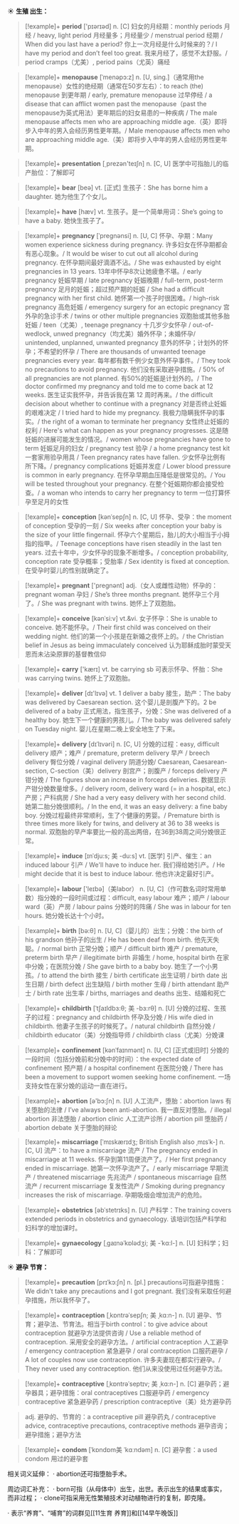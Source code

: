 ☀ <span class="category">**生殖 出生：**</span>
>[!example]+ <span class="vocabulary">**period**</span> ['pɪərɪəd] 
> <span class="definition">n. [C] 妇女的月经期：</span>monthly periods 月经 / heavy, light period 月经量多；月经量少 / menstrual period 经期 / When did you last have a period? 你上一次月经是什么时候来的？/ I have my period and don’t feel too great. 我来月经了，感觉不太舒服。/ period cramps（尤美）, period pains（尤英）痛经
           
>[!example]+ <span class="vocabulary">**menopause**</span> [ˈmenəpɔ:z]
> <span class="definition">n. [U, sing.]（通常用the menopause）女性的绝经期（通常在50岁左右）：</span>to reach (the) menopause 到更年期 / early, premature menopause 过早停经 / a disease that can afflict women past the menopause（past the menopause为英式用法）更年期后的妇女易患的一种疾病 / The male menopause affects men who are approaching middle age.（英）即将步入中年的男入会经历男性更年期。/ Male menopause affects men who are approaching middle age.（美）即将步入中年的男人会经历男性更年期。

>[!example]+ <span class="vocabulary">**presentation**</span> [͵prezən'teɪʃn] 
> <span class="definition">n. [C, U] 医学中可指胎儿的临产胎位：</span>了解即可

>[!example]+ <span class="vocabulary">**bear**</span> [beə] 
> <span class="definition">vt. [正式] 生孩子：</span>She has borne him a daughter. 她为他生了个女儿。

>[!example]+ <span class="vocabulary">**have**</span> [hæv] 
> <span class="definition">vt. 生孩子。是一个简单用词：</span>She’s going to have a baby. 她快生孩子了。
           
>[!example]+ <span class="vocabulary">**pregnancy**</span> [ˈpregnənsi]
> <span class="definition">n. [U, C] 怀孕、孕期：</span>Many women experience sickness during pregnancy. 许多妇女在怀孕期都会有恶心现象。/ It would be wiser to cut out all alcohol during pregnancy. 在怀孕期间最好滴酒不沾。/ She was exhausted by eight pregnancies in 13 years. 13年中怀孕8次让她疲惫不堪。/ early pregnancy 妊娠早期 / late pregnancy 妊娠晚期 / full-term, post-term pregnancy 足月的妊娠；超过预产期的妊娠 / She had a difficult pregnancy with her first child. 她怀第一个孩子时很困难。/ high-risk pregnancy 高危妊娠 / emergency surgery for an ectopic pregnancy 宫外孕的急诊手术 / twins or other multiple pregnancies 双胞胎或其他多胎妊娠 / teen（尤美）, teenage pregnancy 十几岁少女怀孕 / out-of-wedlock, unwed pregnancy（均尤美）婚外怀孕；未婚怀孕/ unintended, unplanned, unwanted pregnancy 意外的怀孕；计划外的怀孕；不希望的怀孕 / There are thousands of unwanted teenage pregnancies every year. 每年都有数千例少女意外怀孕事件。/ They took no precautions to avoid pregnancy. 他们没有采取避孕措施。/ 50% of all pregnancies are not planned. 有50%的妊娠是计划外的。/ The doctor confirmed my pregnancy and told me to come back at 12 weeks. 医生证实我怀孕，并告诉我在第 12 周时再来。/ the difficult decision about whether to continue with a pregnancy 对是否终止妊娠的艰难决定 / I tried hard to hide my pregnancy. 我极力隐瞒我怀孕的事实。/ the right of a woman to terminate her pregnancy 女性终止妊娠的权利 / Here's what can happen as your pregnancy progresses. 这是随妊娠的进展可能发生的情况。/ women whose pregnancies have gone to term 妊娠足月的妇女 / pregnancy test 验孕 / a home pregnancy test kit 一套家用验孕用具 / Teen pregnancy rates have fallen. 少女怀孕比例有所下降。/ pregnancy complications 妊娠并发症 / Lower blood pressure is common in early pregnancy. 在怀孕早期血压降低是很常见的。/ You will be tested throughout your pregnancy. 在整个妊娠期你都会接受检查。/ a woman who intends to carry her pregnancy to term 一位打算怀孕至足月的女性

>[!example]+ <span class="vocabulary">**conception**</span> [kənˈsepʃn]
> <span class="definition">n. [C, U] 怀孕、受孕：</span>the moment of conception 受孕的一刻 / Six weeks after conception your baby is the size of your little fingernail. 怀孕六个星期后，胎儿的大小相当于小拇指的指甲。/ Teenage conceptions have risen steadily in the last ten years. 过去十年中，少女怀孕的现象不断增多。/ conception probability, conception rate 受孕概率；受胎率 / Sex identity is fixed at conception. 在受孕时婴儿的性别就确定了。

>[!example]+ <span class="vocabulary">**pregnant**</span> ['preɡnənt] 
> <span class="definition">adj.（女人或雌性动物）怀孕的：</span>pregnant woman 孕妇 / She’s three months pregnant. 她怀孕三个月了。/ She was pregnant with twins. 她怀上了双胞胎。
           
>[!example]+ <span class="vocabulary">**conceive**</span> [kənˈsi:v]
> <span class="definition">vt.&vi. 女子怀孕：</span>She is unable to conceive. 她不能怀孕。/ Their first child was conceived on their wedding night. 他们的第一个小孩是在新婚之夜怀上的。/ the Christian belief in Jesus as being immaculately conceived 认为耶稣成胎时蒙受天恩而未沾染原罪的基督教信仰

>[!example]+ <span class="vocabulary">**carry**</span> ['kærɪ] 
> <span class="definition">vt. be carrying sb 可表示怀孕、怀胎：</span>She was carrying twins. 她怀上了双胞胎。

>[!example]+ <span class="vocabulary">**deliver**</span> [dɪ'lɪvə] 
> <span class="definition">vt. 1 deliver a baby 接生，助产：</span>The baby was delivered by Caesarean section. 这个婴儿是剖腹产下的。<span class="definition">2 be delivered of a baby 正式用法，指生孩子，分娩：</span>She was delivered of a healthy boy. 她生下一个健康的男孩儿。/ The baby was delivered safely on Tuesday night. 婴儿在星期二晚上安全地生了下来。
           
>[!example]+ <span class="vocabulary">**delivery**</span> [dɪˈlɪvəri]
> <span class="definition">n. [C, U] 分娩的过程：</span>easy, difficult delivery 顺产；难产 / premature, preterm delivery 早产 / breech delivery 臀位分娩 / vaginal delivery 阴道分娩/ Caesarean, Caesarean-section, C-section（美）delivery 剖宫产；剖腹产 / forceps delivery 产钳分娩 / The figures show an increase in forceps deliveries. 数据显示产钳分娩数量增多。/ delivery room, delivery ward (= in a hospital, etc.) 产房；产科病房 / She had a very easy delivery with her second child. 她第二胎分娩很顺利。/ In the end, it was an easy delivery: a fine baby boy. 分娩过程最终非常顺利，生了个健康的男婴。/ Premature birth is three times more likely for twins, and delivery at 36 to 38 weeks is normal. 双胞胎的早产率要比一般的高出两倍，在36到38周之间分娩很正常。
            
>[!example]+ <span class="vocabulary">**induce**</span> [ɪnˈdju:s; 美 -du:s]
> <span class="definition">vt. [医学] 引产、催生：</span>an induced labour 引产 / We'll have to induce her. 我们得给她引产。/ He might decide that it is best to induce labour. 他也许决定最好引产。

>[!example]+ <span class="vocabulary">**labour**</span> ['leɪbə]（美labor）
> <span class="definition">n. [U, C]（作可数名词时常用单数）指分娩的一段时间或过程：</span>difficult, easy labour 难产；顺产 / labour ward（英）产房 / labour pains 分娩时的阵痛 / She was in labour for ten hours. 她分娩长达十个小时。

>[!example]+ <span class="vocabulary">**birth**</span> [bə:θ] 
> <span class="definition">n. [U, C]（婴儿的）出生；分娩：</span>the birth of his grandson 他孙子的出生 / He has been deaf from birth. 他先天失聪。/ normal birth 正常分娩；顺产 / difficult birth 难产 / premature, preterm birth 早产 / illegitimate birth 非婚生 / home, hospital birth 在家中分娩；在医院分娩 / She gave birth to a baby boy. 她生了一个小男孩。/ to attend the birth 接生 / birth certificate 出生证明 / birth date 出生日期 / birth defect 出生缺陷 / birth mother 生母 / birth attendant 助产士 / birth rate 出生率 / births, marriages and deaths 出生、结婚和死亡
                     
>[!example]+ <span class="vocabulary">**childbirth**</span> [ˈtʃaɪldbɜ:θ; 美 -bɜ:rθ]
> <span class="definition">n. [U] 分娩的过程、生孩子的过程：</span>pregnancy and childbirth 怀孕及分娩 / His wife died in childbirth. 他妻子生孩子的时候死了。/ natural childbirth 自然分娩 / childbirth educator（美）分娩指导师 / childbirth class（尤美）分娩课

>[!example]+ <span class="vocabulary">**confinement**</span> [kənˈfaɪnmənt]
> <span class="definition">n. [U, C] [正式或旧时] 分娩的一段时间（包括分娩前和分娩中的时间）：</span>the expected date of confinement 预产期 / a hospital confinement 在医院分娩 / There has been a movement to support women seeking home confinement. 一场支持女性在家分娩的运动一直在进行。

>[!example]+ <span class="vocabulary">**abortion**</span> [ə'bɔ:ʃn] 
> <span class="definition">n. [U] 人工流产，堕胎：</span>abortion laws 有关堕胎的法律 / I’ve always been anti-abortion. 我一直反对堕胎。/ illegal abortion 非法堕胎 / abortion clinic 人工流产诊所 / abortion pill 堕胎药 / abortion debate 关于堕胎的辩论
                      
>[!example]+ <span class="vocabulary">**miscarriage**</span> [ˈmɪskærɪdʒ; British English also ˌmɪsˈk-]
> <span class="definition">n. [C, U] 流产：</span>to have a miscarriage 流产 / The pregnancy ended in miscarriage at 11 weeks. 怀孕到第11周便流产了。/ Her first pregnancy ended in miscarriage. 她第一次怀孕流产了。/ early miscarriage 早期流产 / threatened miscarriage 先兆流产 / spontaneous miscarriage 自然流产 / recurrent miscarriage 复发性流产 / Smoking during pregnancy increases the risk of miscarriage. 孕期吸烟会增加流产的危险。

>[!example]+ <span class="vocabulary">**obstetrics**</span> [əbˈstetrɪks]
> <span class="definition">n. [U] 产科学：</span>The training covers extended periods in obstetrics and gynaecology. 该培训包括产科学和妇科学的增加课时。

>[!example]+ <span class="vocabulary">**gynaecology**</span> [ˌgaɪnəˈkɒlədʒi; 美 -ˈkɑ:l-]
> <span class="definition">n. [U] 妇科学；妇科：</span>了解即可

☀ <span class="category">**避孕 节育：**</span>
>[!example]+ <span class="vocabulary">**precaution**</span> [prɪˈkɔ:ʃn]
> <span class="definition">n. [pl.] precautions可指避孕措施：</span>We didn't take any precautions and I got pregnant. 我们没有采取任何避孕措施，所以我怀孕了。
           
>[!example]+ <span class="vocabulary">**contraception**</span> [ˌkɒntrəˈsepʃn; 美 ˌkɑ:n-]
> <span class="definition">n. [U] 避孕、节育；避孕法、节育法。相当于birth control：</span>to give advice about contraception 就避孕方法提供咨询 / Use a reliable method of contraception. 采用安全的避孕方法。/ artificial contraception 人工避孕 / emergency contraception 紧急避孕 / oral contraception 口服药避孕 / A lot of couples now use contraception. 许多夫妻现在都实行避孕。/ They never used any contraception. 他们从来没使用过任何避孕方法。

>[!example]+ <span class="vocabulary">**contraceptive**</span> [ˌkɒntrəˈseptɪv; 美 ˌkɑ:n-]
> <span class="definition">n. [C] 避孕药；避孕器具；避孕措施：</span>oral contraceptives 口服避孕药 / emergency contraceptive 紧急避孕药 / prescription contraceptive（美）处方避孕药

> <span class="definition">adj. 避孕的、节育的：</span>a contraceptive pill 避孕药丸 / contraceptive advice, contraceptive precautions, contraceptive methods 避孕咨询；避孕措施；避孕方法
           
>[!example]+ <span class="vocabulary">**condom**</span> [ˈkɒndɒm美 ˈkɑːndəm]
> <span class="definition">n. [C] 避孕套：</span>a used condom 用过的避孕套

相关词义延伸：
· abortion还可指堕胎手术。

周边词汇补充：
· born可指（从母体中）出生，出世。表示出生的结果或事实，而非过程；
· clone可指采用无性繁殖技术对动植物进行的复制，即克隆。

· 表示“养育”、“哺育”的词群见[[11生育 养育]]和[[14早午晚饭]]
